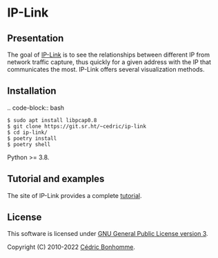 IP-Link
=======

Presentation
------------

The goal of [IP-Link](https://git.sr.ht/~cedric/ip-link)
is to see the relationships between different IP from network traffic capture,
thus quickly for a given address with the IP that communicates the most.
IP-Link offers several visualization methods.


Installation
------------

.. code-block:: bash

    $ sudo apt install libpcap0.8
    $ git clone https://git.sr.ht/~cedric/ip-link
    $ cd ip-link/
    $ poetry install
    $ poetry shell

Python >= 3.8.


Tutorial and examples
---------------------

The site of IP-Link provides a complete
[tutorial](https://ip-link.readthedocs.io/en/latest/tutorial.html).


License
-------

This software is licensed under
[GNU General Public License version 3](https://www.gnu.org/licenses/gpl-3.0.html).

Copyright (C) 2010-2022 [Cédric Bonhomme](https://www.cedricbonhomme.org).
